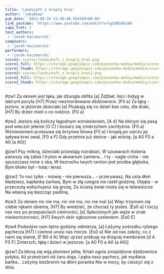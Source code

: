 ```yaml
---
title: 'Landszaft z kroplą krwi'
author: 'jakubkwa'
pub_date: '2015-06-24 21:48:48.564189+00:00'
link_youtube: 'https://www.youtube.com/watch?v=lgSUBSHG24A'
capo_fret: 2
text_authors:
 - 'jacek-kaczmarski'
composers:
 - 'jacek-kaczmarski'
performers:
 - 'jacek-kaczmarski'
score1: scores/landschaft_z_kropla_krwi.png
score1_full: https://storage.googleapis.com/piosenka-media/media/scores/landschaft_z_kropla_krwi.png
score1_thumb: https://storage.googleapis.com/piosenka-media/media/scores/landschaft_z_kropla_krwi.png.180x0_q85_upscale.jpg
score2: scores/landschaft_z_kropla_krwi2.png
score2_full: https://storage.googleapis.com/piosenka-media/media/scores/landschaft_z_kropla_krwi2.png
score2_thumb: https://storage.googleapis.com/piosenka-media/media/scores/landschaft_z_kropla_krwi2.png.180x0_q85_upscale.jpg
---
```


#zw1
Za oknem jest łąka, jak dżungla obfita [a]
Źdźbeł, liści i łodyg w labirynt poryta [H7]
Przez niezmordowane dżdżownice. [F0 a]
Za łąką - jezioro, w jeziorze dzieciaki [a]
Pluskają się co dzień bez celu, dla draki, [H7]
By drżeć mieli o co rodzice. [F0 a]

#zw2
Jezioro się kończy łagodnym wzniesieniem, [A d]
Na którym się pasą pod wieczór jelenie [G C]
I kosiarz się zmierzchem zachłyśnie. [F0 a]
Wzniesieniem przesuwa się brzytwa liliowa [F0 a]
I kroplą po ostrzu jej spływa krwi owal, [F0 a F]
Gdy przetnie już słońce - jak wiśnię. [a A0 F0 a A0 (a A0)]

@zw1
Psy milkną, dzieciaki przestają rozrabiać,
W szuwarach histeria panoszy się żabia
I tryton w akwarium zamiera...
I ty - nagle cicha - nie spuszczasz mnie z oka,
W bezruchu twych ramion jest prośba głęboka,
Bym blisko był - tutaj i teraz.

@zw2
To noc tylko - mówię - nie pierwsza... - przerywasz,
Na usta dłoń kładziesz, kapłanka żarliwa,
Bym w złą czegoś nie rzekł godzinę.
Objęta - w przeczutą wsłuchujesz się grozę,
Za ścianą świat miota się w telewizorze
Na własną się łaszcząc padlinę.

#zw3
Za oknem nic nie ma, nic nie ma, nic nie ma! [a]
Więc trzymam się ciebie rękami obiema, [H7]
By wiedzieć, że chociaż ty jesteś. [Es0 a]
I toczy nas noc po przepaściach ciemności, [a]
Splecionych jak węże w znak nieskończoności, [H7]
Swych skór ogłuszone szelestem. [Es0 E]

#zw4
Podwójne nam tętno godziny odmierza, [a]
Leżymy pośrodku rybiego pęcherza [H7]
I ciemne unosi nas morze. [Es0 a]
Nie od nas zależy, co z nami się stanie, [F B0 d A]
Więc ujrzeć próbuję na drżącej membranie [d A F0 F]
Zmierzch, łąkę i dzieci w jeziorze. [a A0 F0 a A0 (a A0)]

@zw1
Za błoną się wiją płomieni jelita,
Krtań ognia zmiażdżone dżdżownice połyka,
Aż przestrzeń od żaru drga.
I pęka nasz pęcherz, jak mydlana bańka...
Leżymy bezbronni na dłoni poranka
Nie w mocy, by cieszyć się z dnia.
